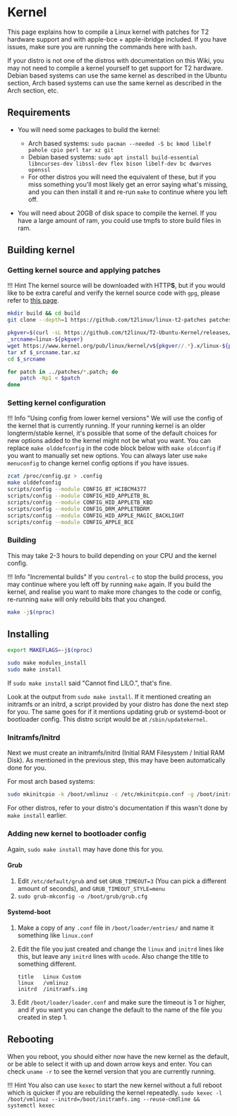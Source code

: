 # Kernel

This page explains how to compile a Linux kernel with patches for T2 hardware support and with apple-bce + apple-ibridge included. If you have issues, make sure you are running the commands here with `bash`.

If your distro is not one of the distros with documentation on this Wiki, you may not need to compile a kernel yourself to get support for T2 hardware. Debian based systems can use the same kernel as described in the Ubuntu section, Arch based systems can use the same kernel as described in the Arch section, etc.

## Requirements

- You will need some packages to build the kernel:

    - Arch based systems: `sudo pacman --needed -S bc kmod libelf pahole cpio perl tar xz git`
    - Debian based systems: `sudo apt install build-essential libncurses-dev libssl-dev flex bison libelf-dev bc dwarves openssl`
    - For other distros you will need the equivalent of these, but if you miss something you'll most likely get an error saying what's missing, and you can then install it and re-run `make` to continue where you left off.

- You will need about 20GB of disk space to compile the kernel. If you have a large amount of ram, you could use tmpfs to store build files in ram.

## Building kernel

### Getting kernel source and applying patches

!!! Hint
    The kernel source will be downloaded with HTTP**S**, but if you would like to be extra careful and verify the kernel source code with `gpg`, please refer to [this page](https://kernel.org/signature.html#using-gnupg-to-verify-kernel-signature).

```bash
mkdir build && cd build
git clone --depth=1 https://github.com/t2linux/linux-t2-patches patches

pkgver=$(curl -sL https://github.com/t2linux/T2-Ubuntu-Kernel/releases/latest/ | grep "<title>Release" | awk -F " " '{print $2}' | cut -d "v" -f 2 | cut -d "-" -f 1)
_srcname=linux-${pkgver}
wget https://www.kernel.org/pub/linux/kernel/v${pkgver//.*}.x/linux-${pkgver}.tar.xz
tar xf $_srcname.tar.xz
cd $_srcname

for patch in ../patches/*.patch; do
    patch -Np1 < $patch
done
```

### Setting kernel configuration

!!! Info "Using config from lower kernel versions"
    We will use the config of the kernel that is currently running. If your running kernel is an older longterm/stable kernel, it's possible that some of the default choices for new options added to the kernel might not be what you want. You can replace `make olddefconfig` in the code block below with `make oldconfig` if you want to manually set new options. You can always later use `make menuconfig` to change kernel config options if you have issues.

```bash
zcat /proc/config.gz > .config
make olddefconfig
scripts/config --module CONFIG_BT_HCIBCM4377
scripts/config --module CONFIG_HID_APPLETB_BL
scripts/config --module CONFIG_HID_APPLETB_KBD
scripts/config --module CONFIG_DRM_APPLETBDRM
scripts/config --module CONFIG_HID_APPLE_MAGIC_BACKLIGHT
scripts/config --module CONFIG_APPLE_BCE
```

### Building

This may take 2-3 hours to build depending on your CPU and the kernel config.

!!! Info "Incremental builds"
    If you `control-c` to stop the build process, you may continue where you left off by running `make` again. If you build the kernel, and realise you want to make more changes to the code or config, re-running `make` will only rebuild bits that you changed.

```bash
make -j$(nproc)
```

## Installing

```bash
export MAKEFLAGS=-j$(nproc)

sudo make modules_install
sudo make install
```

If `sudo make install` said "Cannot find LILO.", that's fine.

Look at the output from `sudo make install`. If it mentioned creating an initramfs or an initrd, a script provided by your distro has done the next step for you. The same goes for if it mentions updating grub or systemd-boot or bootloader config. This distro script would be at `/sbin/updatekernel`.

### Initramfs/Initrd

Next we must create an initramfs/initrd (Initial RAM Filesystem / Initial RAM Disk). As mentioned in the previous step, this may have been automatically done for you.

For most arch based systems:

```bash
sudo mkinitcpio -k /boot/vmlinuz -c /etc/mkinitcpio.conf -g /boot/initramfs.img
```

For other distros, refer to your distro's documentation if this wasn't done by `make install` earlier.

### Adding new kernel to bootloader config

Again, `sudo make install` may have done this for you.

#### Grub

1. Edit `/etc/default/grub` and set `GRUB_TIMEOUT=3` (You can pick a different amount of seconds), and `GRUB_TIMEOUT_STYLE=menu`
2. `sudo grub-mkconfig -o /boot/grub/grub.cfg`

#### Systemd-boot

1. Make a copy of any `.conf` file in `/boot/loader/entries/` and name it something like `linux.conf`
2. Edit the file you just created and change the `linux` and `initrd` lines like this, but leave any `initrd` lines with `ucode`. Also change the title to something different.

    ```plain
    title   Linux Custom
    linux   /vmlinuz
    initrd  /initramfs.img
    ```

3. Edit `/boot/loader/loader.conf` and make sure the timeout is 1 or higher, and if you want you can change the default to the name of the file you created in step 1.

## Rebooting

When you reboot, you should either now have the new kernel as the default, or be able to select it with up and down arrow keys and enter. You can check `uname -r` to see the kernel version that you are currently running.

!!! Hint
    You also can use `kexec` to start the new kernel without a full reboot which is quicker if you are rebuilding the kernel repeatedly. `sudo kexec -l /boot/vmlinuz --initrd=/boot/initramfs.img --reuse-cmdline && systemctl kexec`
